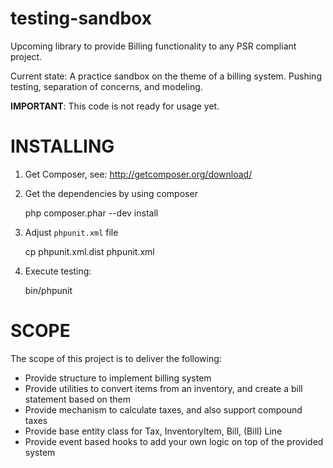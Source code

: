 testing-sandbox
===============

Upcoming library to provide Billing functionality to any PSR compliant project.

Current state:
A practice sandbox on the theme of a billing system. Pushing testing, separation of concerns, and modeling.

**IMPORTANT**: This code is not ready for usage yet.


INSTALLING
==========

1. Get Composer, see: http://getcomposer.org/download/

2. Get the dependencies by using composer

    php composer.phar --dev install

3. Adjust `phpunit.xml` file

    cp phpunit.xml.dist phpunit.xml

3. Execute testing:

    bin/phpunit



SCOPE
=====

The scope of this project is to deliver the following:

*  Provide structure to implement billing system
*  Provide utilities to convert items from an inventory, and create a bill statement based on them
*  Provide mechanism to calculate taxes, and also support compound taxes
*  Provide base entity class for Tax, InventoryItem, Bill, (Bill) Line
*  Provide event based hooks to add your own logic on top of the provided system

